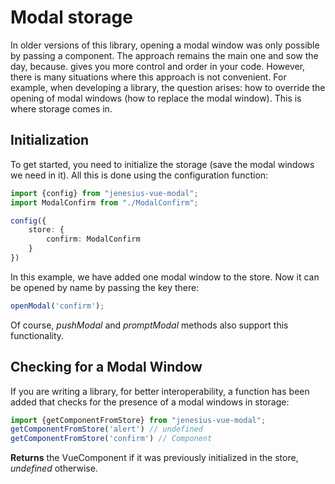 # Modal storage

In older versions of this library, opening a modal window was only possible by passing a component.
The approach remains the main one and sow the day, because. gives you more control and order in your code. However, there is
many situations where this approach is not convenient. For example, when developing a library, the question arises:
how to override the opening of modal windows (how to replace the modal window). This is where storage comes in.

## Initialization

To get started, you need to initialize the storage (save the modal windows we need in it). All
this is done using the configuration function:

```ts
import {config} from "jenesius-vue-modal";
import ModalConfirm from "./ModalConfirm";

config({
    store: {
        confirm: ModalConfirm
    }
})
```
In this example, we have added one modal window to the store. Now it can be opened by name by passing the key there:

```ts
openModal('confirm');
```
Of course, *pushModal* and *promptModal* methods also support this functionality.

## Checking for a Modal Window
If you are writing a library, for better interoperability, a function has been added that checks for the presence of a modal
windows in storage:
```ts
import {getComponentFromStore} from "jenesius-vue-modal";
getComponentFromStore('alert') // undefined
getComponentFromStore('confirm') // Component
```
**Returns** the VueComponent if it was previously initialized in the store, *undefined* otherwise.
